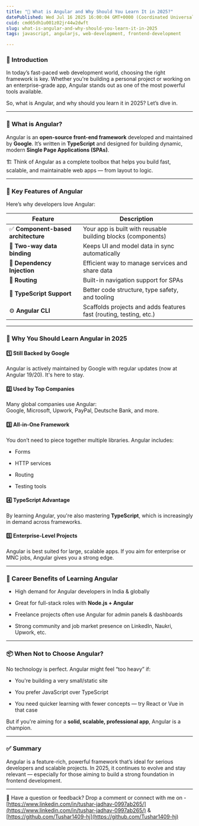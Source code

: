 ```yaml
---
title: "📝 What is Angular and Why Should You Learn It in 2025?"
datePublished: Wed Jul 16 2025 16:00:04 GMT+0000 (Coordinated Universal Time)
cuid: cmd65dh1u001z02jr44w2dwft
slug: what-is-angular-and-why-should-you-learn-it-in-2025
tags: javascript, angularjs, web-development, frontend-development

---
```


### 🚀 Introduction

In today’s fast-paced web development world, choosing the right framework is key. Whether you're building a personal project or working on an enterprise-grade app, Angular stands out as one of the most powerful tools available.

So, what is Angular, and why should you learn it in 2025? Let’s dive in.

---

### 🧠 What is Angular?

Angular is an **open-source front-end framework** developed and maintained by **Google**. It’s written in **TypeScript** and designed for building dynamic, modern **Single Page Applications (SPAs)**.

🏗️ Think of Angular as a complete toolbox that helps you build fast, scalable, and maintainable web apps — from layout to logic.

---

### 🔧 Key Features of Angular

Here’s why developers love Angular:

| Feature | Description |
| --- | --- |
| ✅ **Component-based architecture** | Your app is built with reusable building blocks (components) |
| 🔄 **Two-way data binding** | Keeps UI and model data in sync automatically |
| 🧩 **Dependency Injection** | Efficient way to manage services and share data |
| 🚦 **Routing** | Built-in navigation support for SPAs |
| 🧱 **TypeScript Support** | Better code structure, type safety, and tooling |
| ⚙️ **Angular CLI** | Scaffolds projects and adds features fast (routing, testing, etc.) |

---

### 🎯 Why You Should Learn Angular in 2025

#### 1️⃣ **Still Backed by Google**

Angular is actively maintained by Google with regular updates (now at Angular 19/20). It's here to stay.

#### 2️⃣ **Used by Top Companies**

Many global companies use Angular:  
Google, Microsoft, Upwork, PayPal, Deutsche Bank, and more.

#### 3️⃣ **All-in-One Framework**

You don’t need to piece together multiple libraries. Angular includes:

* Forms
    
* HTTP services
    
* Routing
    
* Testing tools
    

#### 4️⃣ **TypeScript Advantage**

By learning Angular, you're also mastering **TypeScript**, which is increasingly in demand across frameworks.

#### 5️⃣ **Enterprise-Level Projects**

Angular is best suited for large, scalable apps. If you aim for enterprise or MNC jobs, Angular gives you a strong edge.

---

### 💼 Career Benefits of Learning Angular

* High demand for Angular developers in India & globally
    
* Great for full-stack roles with **Node.js + Angular**
    
* Freelance projects often use Angular for admin panels & dashboards
    
* Strong community and job market presence on LinkedIn, Naukri, Upwork, etc.
    

---

### 📦 When Not to Choose Angular?

No technology is perfect. Angular might feel “too heavy” if:

* You're building a very small/static site
    
* You prefer JavaScript over TypeScript
    
* You need quicker learning with fewer concepts — try React or Vue in that case
    

But if you're aiming for a **solid, scalable, professional app**, Angular is a champion.

---

### ✅ Summary

Angular is a feature-rich, powerful framework that’s ideal for serious developers and scalable projects. In 2025, it continues to evolve and stay relevant — especially for those aiming to build a strong foundation in frontend development.

---

💬 Have a question or feedback? Drop a comment or connect with me on -[https://www.linkedin.com/in/tushar-jadhav-0997ab265/](https://www.linkedin.com/in/tushar-jadhav-0997ab265/) & [https://github.com/Tushar1409-hj](https://github.com/Tushar1409-hj)